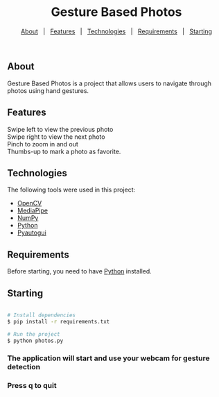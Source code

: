 <h1 align="center">Gesture Based Photos</h1>

<p align="center">
  <a href="#dart-about">About</a> &#xa0; | &#xa0; 
  <a href="#sparkles-features">Features</a> &#xa0; | &#xa0;
  <a href="#rocket-technologies">Technologies</a> &#xa0; | &#xa0;
  <a href="#white_check_mark-requirements">Requirements</a> &#xa0; | &#xa0;
  <a href="#checkered_flag-starting">Starting</a>
</p>

<br>

## About ##

Gesture Based Photos is a project that allows users to navigate through photos using hand gestures. 

## Features ##

Swipe left to view the previous photo\
Swipe right to view the next photo\
Pinch to zoom in and out\
Thumbs-up to mark a photo as favorite.

## Technologies ##

The following tools were used in this project:

- [OpenCV](https://opencv.org/)
- [MediaPipe](https://mediapipe.dev/)
- [NumPy](https://numpy.org/)
- [Python](https://www.python.org/)
- [Pyautogui](https://pypi.org/project/PyAutoGUI/)

## Requirements ##

Before starting, you need to have [Python](https://www.python.org/) installed.

## Starting ##

```bash

# Install dependencies
$ pip install -r requirements.txt

# Run the project
$ python photos.py
```

### The application will start and use your webcam for gesture detection
### Press q to quit